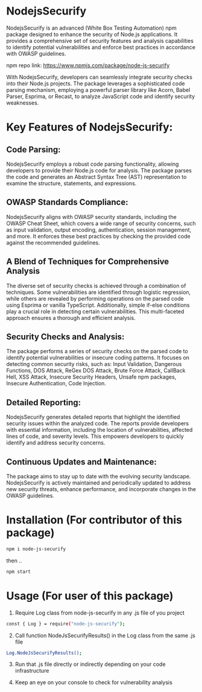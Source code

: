 # NodejsSecurify

NodejsSecurify is an advanced (White Box Testing Automation) npm package designed to enhance the security of Node.js applications. It provides a comprehensive set of security features and analysis capabilities to identify potential vulnerabilities and enforce best practices in accordance with OWASP guidelines.

npm repo link: https://www.npmjs.com/package/node-js-securify

With NodejsSecurify, developers can seamlessly integrate security checks into their Node.js projects. The package leverages a sophisticated code parsing mechanism, employing a powerful parser library like Acorn, Babel Parser, Esprima, or Recast, to analyze JavaScript code and identify security weaknesses.

# Key Features of NodejsSecurify:

## Code Parsing:
 NodejsSecurify employs a robust code parsing functionality, allowing developers to provide their Node.js code for analysis. The package parses the code and generates an Abstract Syntax Tree (AST) representation to examine the structure, statements, and expressions.

## OWASP Standards Compliance: 
NodejsSecurify aligns with OWASP security standards, including the OWASP Cheat Sheet, which covers a wide range of security concerns, such as input validation, output encoding, authentication, session management, and more. It enforces these best practices by checking the provided code against the recommended guidelines.

## A Blend of Techniques for Comprehensive Analysis
The diverse set of security checks is achieved through a combination of techniques. Some vulnerabilities are identified through logistic regression, while others are revealed by performing operations on the parsed code using Esprima or vanilla TypeScript. Additionally, simple if-else conditions play a crucial role in detecting certain vulnerabilities. This multi-faceted approach ensures a thorough and efficient analysis.

## Security Checks and Analysis: 
The package performs a series of security checks on the parsed code to identify potential vulnerabilities or insecure coding patterns. It focuses on detecting common security risks, such as: Input Validation, Dangerous Functions, DOS Attack, ReGex DOS Attack, Brute Force Attack, CallBack Hell, XSS Attack, Insecure Security Headers, Unsafe npm packages, Insecure Authentication, Code Injection.

## Detailed Reporting: 
NodejsSecurify generates detailed reports that highlight the identified security issues within the analyzed code. The reports provide developers with essential information, including the location of vulnerabilities, affected lines of code, and severity levels. This empowers developers to quickly identify and address security concerns.

## Continuous Updates and Maintenance: 
The package aims to stay up to date with the evolving security landscape. NodejsSecurify is actively maintained and periodically updated to address new security threats, enhance performance, and incorporate changes in the OWASP guidelines.


# Installation (For contributor of this package)

```bash
npm i node-js-securify
```

then ..

```bash
npm start
```

# Usage (For user of this package)

1. Require Log class from node-js-securify in any .js file of you project
```bash
const { Log } = require("node-js-securify");
```

2. Call function NodeJsSecurifyResults() in the Log class from the same .js file
```bash
Log.NodeJsSecurifyResults();
```

3. Run that .js file directly or indirectly depending on your code infrastructure

4. Keep an eye on your console to check for vulnerability analysis
